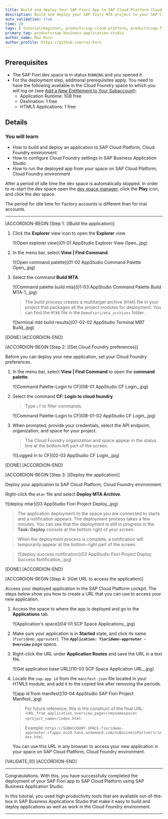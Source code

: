 ```yaml
---
title: Build and deploy Your SAP Fiori App to SAP Cloud Platform Cloud Foundry Environment
description: Build and deploy your SAP Fiori MTA project to your SAP Cloud Platform, Cloud Foundry environment.
auto_validation: true
time: 20
tags: [ tutorial>beginner, products>sap-cloud-platform, products>sap-fiori, topic>sapui5, products>sap-cloud-platform-for-the-cloud-foundry-environment]
primary_tag: products>sap-business-application-studio
author_name: Raz Korn
author_profile: https://github.com/raz-korn
---
```


## Prerequisites
- The SAP Fiori dev space is in status `RUNNING` and you opened it.
- For the deployment step, additional prerequisites apply. You need to have the following available in the Cloud Foundry space to which you will log on (see [Add a New Entitlement to Your Subaccount](cp-cf-entitlements-add)):
    - Application Runtime: 1GB free
    - Destination: 1 free
    - HTML5 Applications: 1 free

## Details
### You will learn
  - How to build and deploy an application to SAP Cloud Platform, Cloud Foundry environment
  - How to configure Cloud Foundry settings in SAP Business Application Studio
  - How to run the deployed app from your space on SAP Cloud Platform, Cloud Foundry environment

After a period of idle time the dev space is automatically stopped. In order to re-start the dev space open the [dev space manager](https://triallink.eu10.trial.applicationstudio.cloud.sap/), click the **Play** icon, and click the dev space.

The period for idle time for Factory accounts is different than for trial accounts.

---

[ACCORDION-BEGIN [Step 1: ](Build the application)]

1. Click the **Explorer** view icon to open the **Explorer** view.

    !![Open explorer view](01-01 AppStudio Explorer View Open_.jpg)

2. In the menu bar, select **View | Find Command**.

    !![Open command palette](01-02 AppStudio Command Palette Open_.jpg)

3. Select the command **Build MTA**.

    !![Command palette build mta](01-03 AppStudio Command Palette Build MTA-1_.jpg)

    >The build process creates a multitarget archive (`MTAR`) file in your project that packages all the project modules for deployment. You can find the `MTAR` file in the `DemoFiori/mta_archives` folder.

    !![terminal mbt build results](07-02-02 AppStudio Terminal MBT Build_.jpg)

[DONE]
[ACCORDION-END]

[ACCORDION-BEGIN [Step 2: ](Set Cloud Foundry preferences)]

Before you can deploy your new application, set your Cloud Foundry preferences.

1. In the menu bar, select **View | Find Command** to open the **command palette**.

    !![Command Palette-Login to CF](08-01 AppStudio CF Login_.jpg)

2. Select the command **CF: Login to cloud foundry**.

    >Type `cf` to filter commands.

    !![Command Palette-Login to CF](08-01-02 AppStudio CF Login_.jpg)

3. When prompted, provide your credentials, select the API endpoint, organization, and space for your project.

    >The Cloud Foundry organization and space appear in the status line at the bottom left part of the screen.

    !![Logged in to CF](02-03 AppStudio CF Login_.jpg)

[DONE]
[ACCORDION-END]

[ACCORDION-BEGIN [Step 3: ](Deploy the application)]

Deploy your application to SAP Cloud Platform, Cloud Foundry environment.

Right-click the `mtar` file and select **Deploy MTA Archive**.

!![deploy mtar](03 AppStudio Fiori Project Deploy_.jpg)

>The application deployment to the space you are connected to starts and a notification appears. The deployment process takes a few minutes. You can see that the deployment is still in progress in the **Task: Deploy** console at the bottom right of your screen.

>When the deployment process is complete, a notification will temporarily appear at the bottom-right part of the screen.

>!![deploy success notification](03 AppStudio Fiori Project Deploy Success Notification_.jpg)

[DONE]
[ACCORDION-END]

[ACCORDION-BEGIN [Step 4: ](Get URL to access the application)]

Access your deployed application in the SAP Cloud Platform cockpit. The steps below show you how to create a URL that you can use to access your new application.

1. Access the space to where the app is deployed and go to the **Applications** tab.

    !![Application's space](04-01 SCP Space Applications_.jpg)

2. Make sure your application is in **Started** state, and  click its name (`fioridemo_approuter`). The **`Application: fioridemo-approuter - Overview`** page opens.

3. Right-click the URL under **Application Routes** and save the URL in a text file.

    !![Get application base URL](10-03 SCP Space Application URL_.jpg)

4. Locate the `sap.app id` from the `manifest.json` file located in your HTML5 module, and add it to the copied link after removing the periods.

    !![app id from manifest](10-04 AppStudio SAP Fiori Project Manifest_.jpg)

    > For future reference, this is the construct of the final URL: `<URL_from_application_overview_page>/<mynamespace><project_name>/index.html`.

    >Example: `https://SUBACCOUNT-SPACE-fioridemo-approuter.cfapps.eu10.hana.ondemand.com/nsBusinessPartners/index.html`

    You can use this URL in any browser to access your new application in your space on SAP Cloud Platform, Cloud Foundry environment.

[VALIDATE_10]
[ACCORDION-END]

---

Congratulations. With this, you have successfully completed the deployment of your SAP Fiori app to SAP Cloud Platform using SAP Business Application Studio.

In this tutorial, you used high productivity tools that are available out-of-the-box in SAP Business Applications Studio that make it easy to build and deploy applications as well as work in the Cloud Foundry environment.


---
